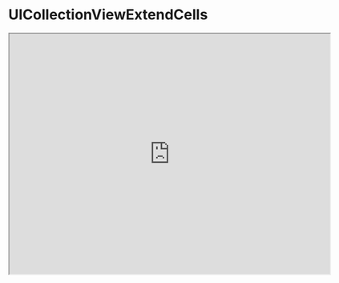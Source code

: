 # UICollectionViewExtendCells

<iframe src="https://drive.google.com/file/d/1BUJG3ZUfJBEcCLXIYEqX8CAm3_i7BOL6/preview" width="640" height="480" allow="autoplay"></iframe>
